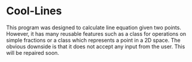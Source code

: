 # Cool-Lines
This program was designed to calculate line equation given two points. However, it has many reusable features such as a class for operations on simple fractions or a class which represents a point in a 2D space. The obvious downside is that it does not accept any input from the user. This will be repaired soon. 
